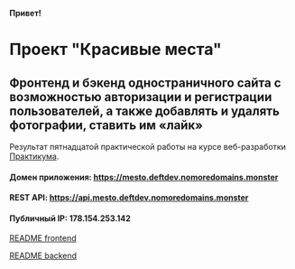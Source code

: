 **Привет!**


# Проект "Красивые места"
## Фронтенд и бэкенд одностраничного сайта с возможностью авторизации и регистрации пользователей, а также добавлять и удалять фотографии, ставить им «лайк» 

Результат пятнадцатой практической работы на курсе веб-разработки [Практикума](https://praktikum.yandex.ru/web/).

#### Домен приложения: https://mesto.deftdev.nomoredomains.monster
#### REST API: https://api.mesto.deftdev.nomoredomains.monster
#### Публичный IP: 178.154.253.142

[README frontend](https://github.com/semvas/react-mesto-api-full/tree/main/frontend#readme)

[README backend](https://github.com/semvas/react-mesto-api-full/tree/main/backend#readme)
